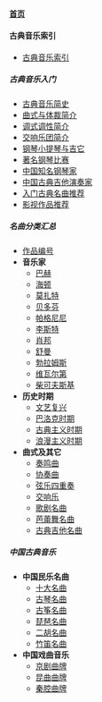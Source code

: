 
#### [首页](?file=home-首页)

#### 古典音乐索引
- [古典音乐索引](?file=classicalmusic "简介")

##### 古典音乐入门
- [古典音乐简史](?file=01-古典音乐入门/01-古典音乐简史 "古典音乐简史")
- [曲式与体裁简介](?file=01-古典音乐入门/02-曲式与体裁简介 "曲式与体裁简介")
- [调式调性简介](?file=01-古典音乐入门/03-调式调性简介 "调式调性简介")
- [交响乐团简介](?file=01-古典音乐入门/04-交响乐团简介 "交响乐团简介")
- [钢琴小提琴与吉它](?file=01-古典音乐入门/05-钢琴小提琴与吉它 "钢琴小提琴与吉它")
- [著名钢琴比赛](?file=01-古典音乐入门/06-著名钢琴比赛 "著名钢琴比赛")
- [中国知名钢琴家](?file=01-古典音乐入门/07-中国知名钢琴家 "中国知名钢琴家")
- [中国古典吉他演奏家](?file=01-古典音乐入门/08-中国古典吉他演奏家 "中国古典吉他演奏家")
- [入门古典名曲推荐](?file=01-古典音乐入门/09-入门古典名曲推荐 "入门古典名曲推荐")
- [影视作品推荐](?file=01-古典音乐入门/10-影视作品推荐 "影视作品推荐")

##### 名曲分类汇总
- [作品编号](?file=02-名曲分类汇总/01-作品编号 "作品编号")
- **音乐家**
    - [巴赫](?file=02-名曲分类汇总/02-音乐家/01-巴赫 "巴赫")
    - [海顿](?file=02-名曲分类汇总/02-音乐家/02-海顿 "海顿")
    - [莫扎特](?file=02-名曲分类汇总/02-音乐家/03-莫扎特 "莫扎特")
    - [贝多芬](?file=02-名曲分类汇总/02-音乐家/04-贝多芬 "贝多芬")
    - [帕格尼尼](?file=02-名曲分类汇总/02-音乐家/05-帕格尼尼 "帕格尼尼")
    - [李斯特](?file=02-名曲分类汇总/02-音乐家/06-李斯特 "李斯特")
    - [肖邦](?file=02-名曲分类汇总/02-音乐家/07-肖邦 "肖邦")
    - [舒曼](?file=02-名曲分类汇总/02-音乐家/08-舒曼 "舒曼")
    - [勃拉姆斯](?file=02-名曲分类汇总/02-音乐家/09-勃拉姆斯 "勃拉姆斯")
    - [维瓦尔第](?file=02-名曲分类汇总/02-音乐家/10-维瓦尔第 "维瓦尔第")
    - [柴可夫斯基](?file=02-名曲分类汇总/02-音乐家/11-柴可夫斯基 "柴可夫斯基")
- **历史时期**
    - [文艺复兴](?file=02-名曲分类汇总/03-历史时期/01-文艺复兴 "文艺复兴")
    - [巴洛克时期](?file=02-名曲分类汇总/03-历史时期/02-巴洛克时期 "巴洛克时期")
    - [古典主义时期](?file=02-名曲分类汇总/03-历史时期/03-古典主义时期 "古典主义时期")
    - [浪漫主义时期](?file=02-名曲分类汇总/03-历史时期/04-浪漫主义时期 "浪漫主义时期")
- **曲式及其它**
    - [奏鸣曲](?file=02-名曲分类汇总/04-曲式及其它/01-奏鸣曲 "奏鸣曲")
    - [协奏曲](?file=02-名曲分类汇总/04-曲式及其它/02-协奏曲 "协奏曲")
    - [弦乐四重奏](?file=02-名曲分类汇总/04-曲式及其它/03-弦乐四重奏 "弦乐四重奏")
    - [交响乐](?file=02-名曲分类汇总/04-曲式及其它/04-交响乐 "交响乐")
    - [歌剧名曲](?file=02-名曲分类汇总/04-曲式及其它/05-歌剧名曲 "歌剧名曲")
    - [芭蕾舞名曲](?file=02-名曲分类汇总/04-曲式及其它/06-芭蕾舞名曲 "芭蕾舞名曲")
    - [古典吉他名曲](?file=02-名曲分类汇总/04-曲式及其它/07-古典吉他名曲 "古典吉他名曲")

##### 中国古典音乐
- **中国民乐名曲**
    - [十大名曲](?file=03-中国古典音乐/01-中国民乐名曲/01-十大名曲 "十大名曲")
    - [古琴名曲](?file=03-中国古典音乐/01-中国民乐名曲/02-古琴名曲 "古琴名曲")
    - [古筝名曲](?file=03-中国古典音乐/01-中国民乐名曲/03-古筝名曲 "古筝名曲")
    - [琵琶名曲](?file=03-中国古典音乐/01-中国民乐名曲/04-琵琶名曲 "琵琶名曲")
    - [二胡名曲](?file=03-中国古典音乐/01-中国民乐名曲/05-二胡名曲 "二胡名曲")
    - [竹笛名曲](?file=03-中国古典音乐/01-中国民乐名曲/06-竹笛名曲 "竹笛名曲")
- **中国戏曲音乐**
    - [京剧曲牌](?file=03-中国古典音乐/02-中国戏曲音乐/01-京剧曲牌 "京剧曲牌")
    - [昆曲曲牌](?file=03-中国古典音乐/02-中国戏曲音乐/02-昆曲曲牌 "昆曲曲牌")
    - [秦腔曲牌](?file=03-中国古典音乐/02-中国戏曲音乐/03-秦腔曲牌 "秦腔曲牌")
